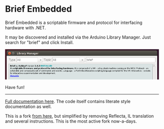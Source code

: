 Brief Embedded
==============

Brief Embedded is a scriptable firmware and protocol for interfacing hardware with .NET.

It may be discovered and installed via the Arduino Library Manager. Just search for "brief" and click Install.

![Arduino Library installation](./extras/Documents/Media/ArduinoLibrary.png)

Have fun!

----

[Full documentation here](Documents/README.md). The code itself contains literate style documentation as well.

This is a fork [from here](http://github.com/ashleyf/brief/tree/gh-pages/embedded), but simplified by removing Reflecta, IL translation and several instructions. This is the most active fork now-a-days.
